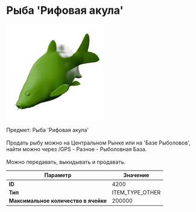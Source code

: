 # Рыба 'Рифовая акула'

![Item Image](../img/4200.webp?raw=true)

Предмет: Рыба 'Рифовая акула'<br><br>Продать рыбу можно на Центральном Рынке или на 'Базе Рыболовов', <br>найти можно через /GPS - Разное - Рыболовная База.<br><br>Можно передавать, выкидывать и продавать.


| Параметр | Значение |
|----------|----------|
| **ID** | 4200 |
| **Тип** | ITEM_TYPE_OTHER |
| **Максимальное количество в ячейке** | 200000 |

